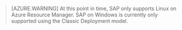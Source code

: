 
> [AZURE.WARNING]
> At this point in time, SAP only supports Linux on Azure Resource Manager. SAP on Windows is currently only supported using the Classic Deployment model.  
> 
> 

